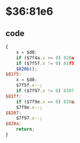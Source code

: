 ﻿
# $36:81e6


## code
```js
{
	x = $d0;
	if ($7f4a.x >= 0) 820a
	if ($7f5f.x != 0) 81f5
	$820b();
$81f5:
	x = $d0;
	$7f5f.x--;
	if ($7f97.x != 0) 8207
$81ff:
	if ($7f9e.x == 0) 820a
	$7f9e.x--;
$8207:
	$7f97.x--;
$820a:
	return;
}
```



